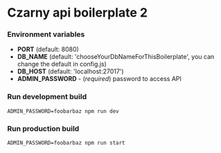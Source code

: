 # Czarny api boilerplate 2

### Environment variables
- **PORT** (default: 8080)
- **DB_NAME** (default: 'chooseYourDbNameForThisBoilerplate', you can change the default in config.js)
- **DB_HOST** (default: 'localhost:27017')
- **ADMIN_PASSWORD** - (*required*) password to access API

### Run development build
`ADMIN_PASSWORD=foobarbaz npm run dev`

### Run production build
`ADMIN_PASSWORD=foobarbaz npm run start`